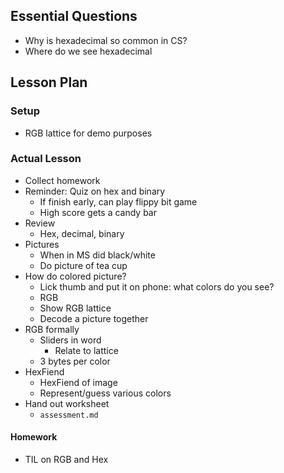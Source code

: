 ## Essential Questions

- Why is hexadecimal so common in CS?
- Where do we see hexadecimal 

## Lesson Plan

### Setup

- RGB lattice for demo purposes

### Actual Lesson

- Collect homework
- Reminder: Quiz on hex and binary
    - If finish early, can play flippy bit game
    - High score gets a candy bar
- Review
    - Hex, decimal, binary
- Pictures
    - When in MS did black/white
    - Do picture of tea cup
- How do colored picture?
    - Lick thumb and put it on phone: what colors do you see?
    - RGB
    - Show RGB lattice
    - Decode a picture together
- RGB formally
    - Sliders in word
        - Relate to lattice
    - 3 bytes per color
- HexFiend
    - HexFiend of image
    - Represent/guess various colors
- Hand out worksheet
    - `assessment.md`

 #### Homework
 
 - TIL on RGB and Hex
